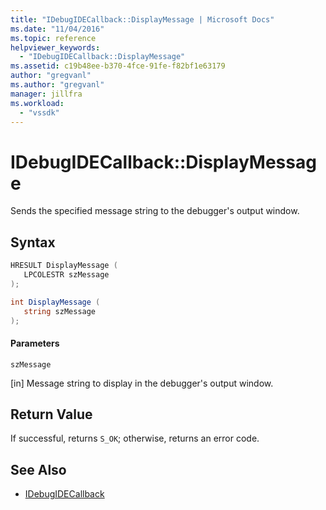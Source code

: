 ```yaml
---
title: "IDebugIDECallback::DisplayMessage | Microsoft Docs"
ms.date: "11/04/2016"
ms.topic: reference
helpviewer_keywords:
  - "IDebugIDECallback::DisplayMessage"
ms.assetid: c19b48ee-b370-4fce-91fe-f82bf1e63179
author: "gregvanl"
ms.author: "gregvanl"
manager: jillfra
ms.workload:
  - "vssdk"
---
```

# IDebugIDECallback::DisplayMessage
Sends the specified message string to the debugger's output window.

## Syntax

```cpp
HRESULT DisplayMessage (
   LPCOLESTR szMessage
);
```

```csharp
int DisplayMessage (
   string szMessage
);
```

#### Parameters
 `szMessage`

 [in] Message string to display in the debugger's output window.

## Return Value
 If successful, returns `S_OK`; otherwise, returns an error code.

## See Also
- [IDebugIDECallback](../../../extensibility/debugger/reference/idebugidecallback.md)